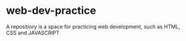 # web-dev-practice
A repositiory is a space for practicing web development, such as HTML, CSS and JAVASCRIPT
